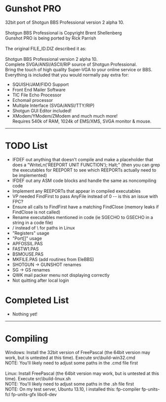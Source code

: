 Gunshot PRO
===========

32bit port of Shotgun BBS Professional version 2 alpha 10.<br />  
Shotgun BBS Professional is Copyright Brent Shellenberg<br />
Gunshot PRO is being ported by Rick Parrish<br />
<br />
The original FILE_ID.DIZ described it as:<br />
<br />
Shotgun BBS Professional version 2 alpha 10.<br />
Complete SVGA/ANSI/ASCII/RIP source of Shotgun Professional. <br />
Bring the touch of high quality Super-VGA to your online service or BBS. <br />
Everything is included that you would normally pay extra for:<br /> 
  * SQUISH/JAM/FIDO Support<br /> 
  * Front End Mailer Software<br /> 
  * TIC File Echo Processor<br /> 
  * Echomail processor<br /> 
  * Multiple Interface (SVGA/ANSI/TTY/RIP) <br />
  * Shotgun GUI Editor included!<br /> 
  * XModem/YModem/ZModem and much much more! <br />
Requires 540k of RAM, 1024k of EMS/XMS, SVGA monitor & mouse.<br />

<hr />

TODO List
=========

<ul>
  <li>IFDEF out anything that doesn't compile and make a placeholder that does a "WriteLn('REEPORT UNIT FUNCTION'); Halt;" (then you can grep the executables for REEPORT to see which REEPORTs actually need to be implemented)</li>
  <li>IFDEF out any ASM code blocks and handle the same as noncompiling code</li>
  <li>Implement any REEPORTs that appear in compiled executables</li>
  <li>VP needed FindFirst to pass AnyFile instead of 0 -- is this an issue with FPC?</li>
  <li>Ensure all calls to FindFirst have a matching FindClose (memory leaks if FindClose is not called)</li>
  <li>Rename executables mentioned in code (ie SGECHO to GSECHO in a string in a code file)</li>
  <li>/ instead of \ for paths in Linux</li>
  <li>"Registers" usage</li>
  <li>"Port[]" usage</li>
  <li>APFOSSIL.PAS</li>
  <li>FASTW1.PAS</li>
  <li>BSMOUSE.PAS</li>
  <li>MKFILE.PAS (add routines from EleBBS)</li>
  <li>SHOTGUN -> GUNSHOT renames</li>
  <li>SG -> GS renames</li>
  <li>QWK mail packer menu not displaying correctly</li>
  <li>Not quitting after local login</li>
</ul>

Completed List
==============

<ul>
  <li>Nothing yet!</li>
</ul>

<hr />

Compiling
=========

Windows: Install the 32bit version of FreePascal (the 64bit version may work, but is untested at this time).  Execute src\build-win32.cmd<br />
NOTE: You'll likely need to adjust some paths in the .cmd file first<br />
<br />
Linux: Install FreePascal (the 64bit version may work, but is untested at this time).  Execute src\build-linux.sh<br />
NOTE: You'll likely need to adjust some paths in the .sh file first<br />
NOTE: On my test server, Ubuntu 13.10, I installed this: fp-compiler fp-units-fcl fp-units-gfx libc6-dev<br />